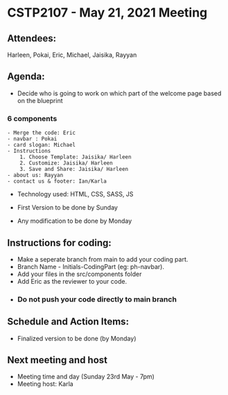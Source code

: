 # CSTP2107 - May 21, 2021 Meeting

## Attendees:
Harleen, Pokai, Eric, Michael, Jaisika, Rayyan 

## Agenda:
- Decide who is going to work on which part of the welcome page based on the blueprint
### 6 components
	- Merge the code: Eric
	- navbar : Pokai
	- card slogan: Michael
	- Instructions
		1. Choose Template: Jaisika/ Harleen
		2. Customize: Jaisika/ Harleen
		3. Save and Share: Jaisika/ Harleen
	- about us: Rayyan
	- contact us & footer: Ian/Karla 
	 
	
- Technology used: HTML, CSS, SASS, JS

- First Version to be done by Sunday

- Any modification to be done by Monday

## Instructions for coding:
- Make a seperate branch from main to add your coding part.
- Branch Name - Initials-CodingPart (eg:  ph-navbar).
- Add your files in the src/components folder
- Add Eric as the reviewer to your code.
- ### Do not push your code directly to main branch
  
## Schedule and Action Items:
- Finalized version to be done (by Monday)

## Next meeting and host
- Meeting time and day (Sunday 23rd May - 7pm)
- Meeting host: Karla 